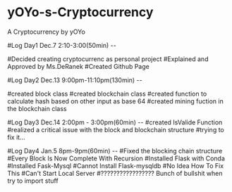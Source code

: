 # yOYo-s-Cryptocurrency
A Cryptocurrency by yOYo

#Log Day1 Dec.7 2:10-3:00(50min) --

  #Decided creating cryptocurrenc as personal project
  #Explained and Approved by Ms.DeRanek
  #Created Github Page
  
#Log Day2 Dec.13 9:00pm-11:10pm(130min) --

  #created block class
  #created blockchain class
  #created function to calculate hash based on other input as base 64
  #created mining fuction in the blockchain class
  
 #Log Day3 Dec.14 2:00pm - 3:00pm(60min) --
  #created IsValide Function
  #realized a critical issue with the block and blockchain structure
    #trying to fix it...
    
 #Log Day4 Jan.5 8pm-9pm(60min) --
  #Fixed the blocking chain structure
  #Every Block Is Now Complete With Recursion
  #Installed Flask with Conda
  #Installed Fask-Mysql
  #Cannot Install Flask-mysqldb 
    #No Idea How To Fix This
  #Can't Start Local Server
  #????????????????? Bunch of bullshit when try to import stuff
